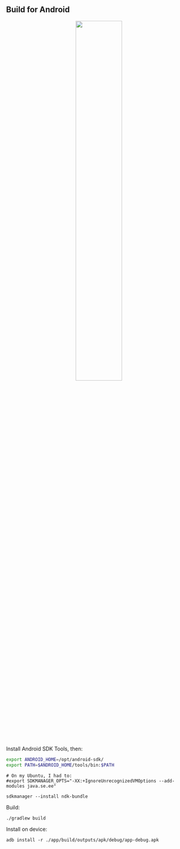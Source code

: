 ## Build for Android

<p align="center"><img width="50%" src="https://github.com/wasm3/wasm3/raw/master/extra/screenshot-android.png"></p>


Install Android SDK Tools, then:

```sh
export ANDROID_HOME=/opt/android-sdk/
export PATH=$ANDROID_HOME/tools/bin:$PATH
```

```
# On my Ubuntu, I had to:
#export SDKMANAGER_OPTS="-XX:+IgnoreUnrecognizedVMOptions --add-modules java.se.ee"

sdkmanager --install ndk-bundle
```

Build:
```sh
./gradlew build
```

Install on device:
```
adb install -r ./app/build/outputs/apk/debug/app-debug.apk
```

